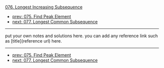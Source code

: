 [076. Longest Increasing Subsequence](http://www.lintcode.com/problem/longest-increasing-subsequence)

- [prev: 075. Find Peak Element](075-find-peak-element.md)
- [next: 077. Longest Common Subsequence](077-longest-common-subsequence.md)

---

put your own notes and solutions here.
you can add any reference link such as [title](reference url) here.

---

- [prev: 075. Find Peak Element](075-find-peak-element.md)
- [next: 077. Longest Common Subsequence](077-longest-common-subsequence.md)
